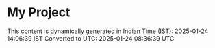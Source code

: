 # My Project

This content is dynamically generated in Indian Time (IST): 2025-01-24 14:06:39 IST
Converted to UTC: 2025-01-24 08:36:39 UTC
